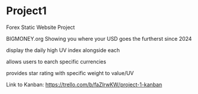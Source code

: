 # Project1
Forex Static Website Project

BIGMONEY.org
Showing you where your USD goes the furtherst since 2024

display the daily high UV index alongside each

allows users to earch specific currencies

provides star rating with specific weight to value/UV


Link to Kanban: https://trello.com/b/faZIrwKW/project-1-kanban
